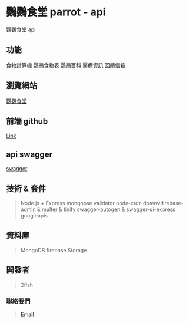 # 鸚鸚食堂 parrot - api

鸚鸚食堂 api

## 功能
食物計算機
鸚鵡食物表
鸚鵡百科
醫療資訊
回饋信箱

## 瀏覽網站
[鸚鸚食堂]()

## 前端 github
[Link]()

## api swagger
[swagger](https://ciaocraft-api.onrender.com/v1/#/)

## 技術 & 套件
> Node.js + Express
> mongoose
> validator
> node-cron
> dotenv
> firebase-admin & multer & tinify
> swagger-autogen & swagger-ui-express
> googleapis

## 資料庫
> MongoDB
> firebase Storage

## 開發者
> 2fish

### 聯絡我們
> [Email](mailto:yu13142013@gmail.com)